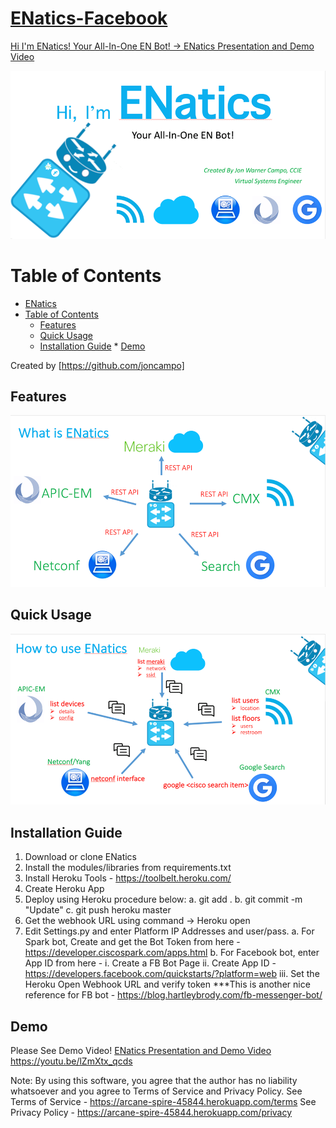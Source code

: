# [ENatics-Facebook](https://youtu.be/lZmXtx_qcds)

[Hi I'm ENatics! Your All-In-One EN Bot! -> ENatics Presentation and Demo Video](https://youtu.be/lZmXtx_qcds)

![alt tag](images/main.png)

Table of Contents
=================

   * [ENatics](#enatics)
   * [Table of Contents](#table-of-contents)
      * [Features](#features)
      * [Quick Usage](#quick-usage)
      * [Installation Guide](#installation-guide)
    * [Demo](#demo)

Created by [https://github.com/joncampo]

## Features
![alt tag](images/what_is.png)

## Quick Usage

![alt tag](images/how_to_use.png)

## Installation Guide

1. Download or clone ENatics
2. Install the modules/libraries from requirements.txt
3. Install Heroku Tools - https://toolbelt.heroku.com/
4. Create Heroku App
5. Deploy using Heroku procedure below:
	a. git add .
	b. git commit -m "Update"
	c. git push heroku master
6. Get the webhook URL using command -> Heroku open
6. Edit Settings.py and enter Platform IP Addresses and user/pass.
	a. For Spark bot, Create and get the Bot Token from here - https://developer.ciscospark.com/apps.html
	b. For Facebook bot, enter App ID from here - 
		i. Create a FB Bot Page
		ii. Create App ID - https://developers.facebook.com/quickstarts/?platform=web
		iii. Set the Heroku Open Webhook URL and verify token
		***This is another nice reference for FB bot - https://blog.hartleybrody.com/fb-messenger-bot/


## Demo
Please See Demo Video!
[ENatics Presentation and Demo Video](https://youtu.be/lZmXtx_qcds)
https://youtu.be/lZmXtx_qcds


Note: By using this software, you agree that the author has no liability whatsoever and you agree to Terms of Service and Privacy Policy. 
See Terms of Service - https://arcane-spire-45844.herokuapp.com/terms
See Privacy Policy - https://arcane-spire-45844.herokuapp.com/privacy
